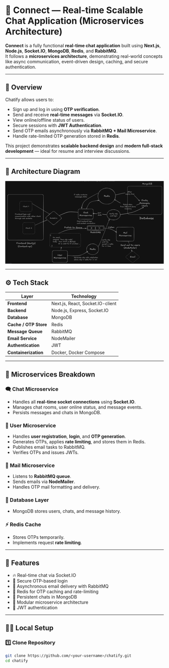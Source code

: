 # 💬 Connect — Real-time Scalable Chat Application (Microservices Architecture)

**Connect** is a fully functional **real-time chat application** built using **Next.js**, **Node.js**, **Socket.IO**, **MongoDB**, **Redis**, and **RabbitMQ**.  
It follows a **microservices architecture**, demonstrating real-world concepts like async communication, event-driven design, caching, and secure authentication.

---

## 🚀 Overview

Chatify allows users to:
- Sign up and log in using **OTP verification**.
- Send and receive **real-time messages** via **Socket.IO**.
- View online/offline status of users.
- Secure sessions with **JWT Authentication**.
- Send OTP emails asynchronously via **RabbitMQ + Mail Microservice**.
- Handle rate-limited OTP generation stored in **Redis**.

This project demonstrates **scalable backend design** and **modern full-stack development** — ideal for resume and interview discussions.

---

## 🧠 Architecture Diagram

![Architecture Diagram](assets/architecture.png)

---

## ⚙️ Tech Stack

| Layer | Technology |
|-------|-------------|
| **Frontend** | Next.js, React, Socket.IO-client |
| **Backend** | Node.js, Express, Socket.IO |
| **Database** | MongoDB |
| **Cache / OTP Store** | Redis |
| **Message Queue** | RabbitMQ |
| **Email Service** | NodeMailer |
| **Authentication** | JWT |
| **Containerization** | Docker, Docker Compose |

---

## 🧩 Microservices Breakdown

### 🗨️ Chat Microservice
- Handles all **real-time socket connections** using **Socket.IO**.
- Manages chat rooms, user online status, and message events.
- Persists messages and chats in MongoDB.

### 👤 User Microservice
- Handles **user registration**, **login**, and **OTP generation**.
- Generates OTPs, applies **rate limiting**, and stores them in Redis.
- Publishes email tasks to RabbitMQ.
- Verifies OTPs and issues JWTs.

### 📧 Mail Microservice
- Listens to **RabbitMQ queue**.
- Sends emails via **NodeMailer**.
- Handles OTP mail formatting and delivery.

### 💾 Database Layer
- MongoDB stores users, chats, and message history.

### ⚡ Redis Cache
- Stores OTPs temporarily.
- Implements request **rate limiting**.

---

## 🧰 Features
- 🔥 Real-time chat via Socket.IO
- 🔐 Secure OTP-based login
- 📨 Asynchronous email delivery with RabbitMQ
- 💾 Redis for OTP caching and rate-limiting
- 💬 Persistent chats in MongoDB
- 🧱 Modular microservice architecture
- 🧠 JWT authentication

---

## 🧑‍💻 Local Setup

### 1️⃣ Clone Repository
```bash
git clone https://github.com/<your-username>/chatify.git
cd chatify
